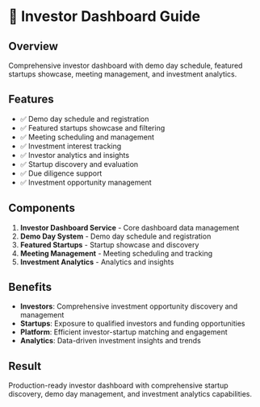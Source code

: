 # 🏢 Investor Dashboard Guide

## Overview
Comprehensive investor dashboard with demo day schedule, featured startups showcase, meeting management, and investment analytics.

## Features
- ✅ Demo day schedule and registration
- ✅ Featured startups showcase and filtering
- ✅ Meeting scheduling and management
- ✅ Investment interest tracking
- ✅ Investor analytics and insights
- ✅ Startup discovery and evaluation
- ✅ Due diligence support
- ✅ Investment opportunity management

## Components
1. **Investor Dashboard Service** - Core dashboard data management
2. **Demo Day System** - Demo day schedule and registration
3. **Featured Startups** - Startup showcase and discovery
4. **Meeting Management** - Meeting scheduling and tracking
5. **Investment Analytics** - Analytics and insights

## Benefits
- **Investors**: Comprehensive investment opportunity discovery and management
- **Startups**: Exposure to qualified investors and funding opportunities
- **Platform**: Efficient investor-startup matching and engagement
- **Analytics**: Data-driven investment insights and trends

## Result
Production-ready investor dashboard with comprehensive startup discovery, demo day management, and investment analytics capabilities.
